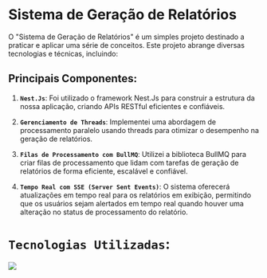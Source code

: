 # Sistema de Geração de Relatórios

O "Sistema de Geração de Relatórios" é um simples projeto destinado a praticar e aplicar uma série de conceitos. Este projeto abrange diversas tecnologias e técnicas, incluindo:

## Principais Componentes:

1. **`Nest.Js`**: Foi utilizado o framework Nest.Js para construir a estrutura da nossa aplicação, criando APIs RESTful eficientes e confiáveis.

2. **`Gerenciamento de Threads`**: Implementei uma abordagem de processamento paralelo usando threads para otimizar o desempenho na geração de relatórios.

3. **`Filas de Processamento com BullMQ`**: Utilizei a biblioteca BullMQ para criar filas de processamento que lidam com tarefas de geração de relatórios de forma eficiente, escalável e confiável.

4. **`Tempo Real com SSE (Server Sent Events)`**: O sistema oferecerá atualizações em tempo real para os relatórios em exibição, permitindo que os usuários sejam alertados em tempo real quando houver uma alteração no status de processamento do relatório.

# `Tecnologias Utilizadas`:
<p align="start">
    <img src="https://www.aikonbox.com.br/icons?i=javascript,nestjs,nodejs,typescript,prisma,postgresql&t=53" />
</p>

